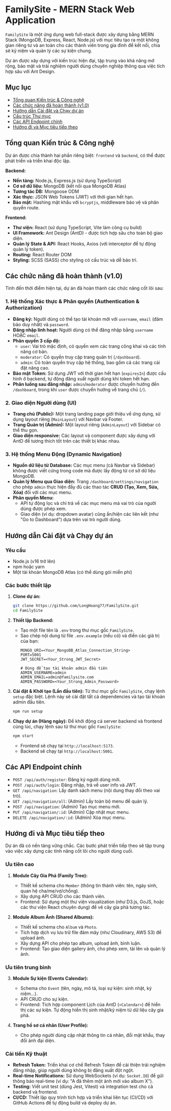 # FamilySite - MERN Stack Web Application

`FamilySite` là một ứng dụng web full-stack được xây dựng bằng MERN Stack (MongoDB, Express, React, Node.js) với mục tiêu tạo ra một không gian riêng tư và an toàn cho các thành viên trong gia đình để kết nối, chia sẻ kỷ niệm và quản lý các sự kiện chung.

Dự án được xây dựng với kiến trúc hiện đại, tập trung vào khả năng mở rộng, bảo mật và trải nghiệm người dùng chuyên nghiệp thông qua việc tích hợp sâu với Ant Design.

## Mục lục

- [Tổng quan Kiến trúc & Công nghệ](#tổng-quan-kiến-trúc--công-nghệ)
- [Các chức năng đã hoàn thành (v1.0)](#các-chức-năng-đã-hoàn-thành-v10)
- [Hướng dẫn Cài đặt và Chạy dự án](#hướng-dẫn-cài-đặt-và-chạy-dự-án)
- [Cấu trúc Thư mục](#cấu-trúc-thư-mục)
- [Các API Endpoint chính](#các-api-endpoint-chính)
- [Hướng đi và Mục tiêu tiếp theo](#hướng-đi-và-mục-tiêu-tiếp-theo)

## Tổng quan Kiến trúc & Công nghệ

Dự án được chia thành hai phần riêng biệt: `frontend` và `backend`, có thể được phát triển và triển khai độc lập.

**Backend:**
- **Nền tảng:** Node.js, Express.js (sử dụng TypeScript)
- **Cơ sở dữ liệu:** MongoDB (kết nối qua MongoDB Atlas)
- **Tương tác DB:** Mongoose ODM
- **Xác thực:** JSON Web Tokens (JWT) với thời gian hết hạn.
- **Bảo mật:** Hashing mật khẩu với `bcryptjs`, middleware bảo vệ và phân quyền route.

**Frontend:**
- **Thư viện:** React (sử dụng TypeScript, Vite làm công cụ build)
- **UI Framework:** Ant Design (AntD) - được tích hợp sâu cho toàn bộ giao diện.
- **Quản lý State & API:** React Hooks, Axios (với interceptor để tự động quản lý token).
- **Routing:** React Router DOM
- **Styling:** SCSS (SASS) cho styling có cấu trúc và dễ bảo trì.

## Các chức năng đã hoàn thành (v1.0)

Tính đến thời điểm hiện tại, dự án đã hoàn thành các chức năng cốt lõi sau:

### 1. Hệ thống Xác thực & Phân quyền (Authentication & Authorization)
- **Đăng ký:** Người dùng có thể tạo tài khoản mới với `username`, `email` (đảm bảo duy nhất) và `password`.
- **Đăng nhập linh hoạt:** Người dùng có thể đăng nhập bằng `username` HOẶC `email`.
- **Phân quyền 3 cấp độ:**
    - `user`: Vai trò mặc định, có quyền xem các trang công khai và các tính năng cơ bản.
    - `moderator`: Có quyền truy cập trang quản trị (`/dashboard`).
    - `admin`: Có toàn quyền truy cập hệ thống, bao gồm cả các trang cài đặt nâng cao.
- **Bảo mật Token:** Sử dụng JWT với thời gian hết hạn (`expiresIn`) được cấu hình ở backend, tự động đăng xuất người dùng khi token hết hạn.
- **Phân luồng sau đăng nhập:** `admin`/`moderator` được chuyển hướng đến `/dashboard`, trong khi `user` được chuyển hướng về trang chủ (`/`).

### 2. Giao diện Người dùng (UI)
- **Trang chủ (Public):** Một trang landing page giới thiệu về ứng dụng, sử dụng layout riêng (`MainLayout`) với Navbar và Footer.
- **Trang Quản trị (Admin):** Một layout riêng (`AdminLayout`) với Sidebar có thể thu gọn.
- **Giao diện responsive:** Các layout và component được xây dựng với AntD để tương thích tốt trên các thiết bị khác nhau.

### 3. Hệ thống Menu Động (Dynamic Navigation)
- **Nguồn dữ liệu từ Database:** Các mục menu (cả Navbar và Sidebar) không được viết cứng trong code mà được lấy động từ cơ sở dữ liệu MongoDB.
- **Quản lý Menu qua Giao diện:** Trang `/dashboard/settings/navigation` cho phép `admin` thực hiện đầy đủ các thao tác **CRUD (Tạo, Xem, Sửa, Xóa)** đối với các mục menu.
- **Phân quyền Menu:**
    - API tự động lọc và chỉ trả về các mục menu mà vai trò của người dùng được phép xem.
    - Giao diện (ví dụ: dropdown avatar) cũng ẩn/hiện các liên kết (như "Go to Dashboard") dựa trên vai trò người dùng.

## Hướng dẫn Cài đặt và Chạy dự án

### Yêu cầu
- Node.js (v16 trở lên)
- npm hoặc yarn
- Một tài khoản MongoDB Atlas (có thể dùng gói miễn phí)

### Các bước thiết lập
1.  **Clone dự án:**
    ```bash
    git clone https://github.com/LongHoang77/FamilySite.git
    cd FamilySite
    ```

2.  **Thiết lập Backend:**
    - Tạo một file tên là `.env` trong thư mục gốc `FamilySite`.
    - Sao chép nội dung từ file `.env.example` (nếu có) và điền các giá trị của bạn:
      ```env
      MONGO_URI=<Your_MongoDB_Atlas_Connection_String>
      PORT=5001
      JWT_SECRET=<Your_Strong_JWT_Secret>
      
      # Dùng để tạo tài khoản admin đầu tiên
      ADMIN_USERNAME=admin
      ADMIN_EMAIL=admin@familysite.com
      ADMIN_PASSWORD=<Your_Strong_Admin_Password>
      ```

3.  **Cài đặt & Khởi tạo (Lần đầu tiên):**
    Từ thư mục gốc `FamilySite`, chạy lệnh `setup` đặc biệt. Lệnh này sẽ cài đặt tất cả dependencies và tạo tài khoản admin đầu tiên.
    ```bash
    npm run setup
    ```

4.  **Chạy dự án (Hàng ngày):**
    Để khởi động cả server backend và frontend cùng lúc, chạy lệnh sau từ thư mục gốc `FamilySite`:
    ```bash
    npm start
    ```
    - Frontend sẽ chạy tại `http://localhost:5173`.
    - Backend sẽ chạy tại `http://localhost:5001`.



## Các API Endpoint chính

- `POST /api/auth/register`: Đăng ký người dùng mới.
- `POST /api/auth/login`: Đăng nhập, trả về user info và JWT.
- `GET /api/navigation`: Lấy danh sách menu (nội dung thay đổi theo vai trò).
- `GET /api/navigation/all`: (Admin) Lấy toàn bộ menu để quản lý.
- `POST /api/navigation`: (Admin) Tạo mục menu mới.
- `PUT /api/navigation/:id`: (Admin) Cập nhật mục menu.
- `DELETE /api/navigation/:id`: (Admin) Xóa mục menu.

## Hướng đi và Mục tiêu tiếp theo

Dự án đã có nền tảng vững chắc. Các bước phát triển tiếp theo sẽ tập trung vào việc xây dựng các tính năng cốt lõi cho người dùng cuối.

### Ưu tiên cao
1.  **Module Cây Gia Phả (Family Tree):**
    - Thiết kế schema cho `Member` (thông tin thành viên: tên, ngày sinh, quan hệ cha/mẹ/vợ/chồng).
    - Xây dựng API CRUD cho các thành viên.
    - Frontend: Sử dụng một thư viện visualization (như D3.js, GoJS, hoặc các thư viện React chuyên dụng) để vẽ cây gia phả tương tác.

2.  **Module Album Ảnh (Shared Albums):**
    - Thiết kế schema cho `Album` và `Photo`.
    - Tích hợp dịch vụ lưu trữ file đám mây (như Cloudinary, AWS S3) để upload ảnh.
    - Xây dựng API cho phép tạo album, upload ảnh, bình luận.
    - Frontend: Tạo giao diện gallery ảnh, cho phép xem, tải lên và quản lý ảnh.

### Ưu tiên trung bình
3.  **Module Sự kiện (Events Calendar):**
    - Schema cho `Event` (tên, ngày, mô tả, loại sự kiện: sinh nhật, kỷ niệm...).
    - API CRUD cho sự kiện.
    - Frontend: Tích hợp component Lịch của AntD (`<Calendar>`) để hiển thị các sự kiện. Tự động hiển thị sinh nhật/kỷ niệm từ dữ liệu cây gia phả.

4.  **Trang hồ sơ cá nhân (User Profile):**
    - Cho phép người dùng cập nhật thông tin cá nhân, đổi mật khẩu, thay đổi ảnh đại diện.

### Cải tiến Kỹ thuật
- **Refresh Token:** Triển khai cơ chế Refresh Token để cải thiện trải nghiệm đăng nhập, giúp người dùng không bị đăng xuất đột ngột.
- **Real-time Notifications:** Sử dụng WebSockets (ví dụ: `Socket.IO`) để gửi thông báo real-time (ví dụ: "A đã thêm một ảnh mới vào album X").
- **Testing:** Viết unit test (dùng Jest, Vitest) và integration test cho cả backend và frontend.
- **CI/CD:** Thiết lập quy trình tích hợp và triển khai liên tục (CI/CD) với GitHub Actions để tự động build và deploy dự án.